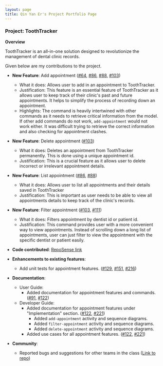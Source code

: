 ```yaml
---
layout: page
title: Qin Yan Er's Project Portfolio Page
---
```


### Project: ToothTracker

**Overview**

ToothTracker is an all-in-one solution designed to revolutionize
the management of dental clinic records.

Given below are my contributions to the project.

* **New Feature**: Add appointment ([#64](https://github.com/AY2324S1-CS2103T-W10-3/tp/pull/64),
  [#86](https://github.com/AY2324S1-CS2103T-W10-3/tp/pull/86), [#88](https://github.com/AY2324S1-CS2103T-W10-3/tp/pull/88),
  [#103](https://github.com/AY2324S1-CS2103T-W10-3/tp/pull/103))
    * What it does: Allows user to add in an appointment to ToothTracker.
    * Justification: This feature is an essential feature of ToothTracker as it allows user to keep track
      of their clinic's past and future appointments. It helps to simplify the process of recording down an
      appointment.
    * Highlights: The command is heavily intertwined with other commands as it needs to retrieve
      critical information from the model. If other add commands do not work, `add-appointment` would not work either.
      It was difficult trying to retrieve the correct information and also checking for appointment clashes.

* **New Feature**: Delete appointment ([#103](https://github.com/AY2324S1-CS2103T-W10-3/tp/pull/103))
    * What it does: Deletes an appointment from ToothTracker permanently. This is done using a unique appointment id.
    * Justification: This is a crucial feature as it allows user to delete incorrect or irrelevant appointment details.

* **New Feature**: List appointment ([#86](https://github.com/AY2324S1-CS2103T-W10-3/tp/pull/86), [#88](https://github.com/AY2324S1-CS2103T-W10-3/tp/pull/88))
    * What it does: Allows user to list all appointments and their details saved in ToothTracker
    * Justification: This is important as user needs to be able to view all appointments details to keep track of the clinic's records.

* **New Feature**: Filter appointment ([#103](https://github.com/AY2324S1-CS2103T-W10-3/tp/pull/103), [#111](https://github.com/AY2324S1-CS2103T-W10-3/tp/pull/111))
    * What it does: Filters appointment by dentist id or patient id.
    * Justification: This command provides user with a more convenient way to view appointments. Instead of
      scrolling down a long list of appointments, user can just filter to view the appointment with the specific
      dentist or patient easily.

* **Code contributed**: [RepoSense link](https://nus-cs2103-ay2324s1.github.io/tp-dashboard/?search=qyaner&breakdown=false&sort=groupTitle%20dsc&sortWithin=title&since=2023-09-22&timeframe=commit&mergegroup=&groupSelect=groupByRepos)

* **Enhancements to existing features**:
    * Add unit tests for appointment features. ([#129](https://github.com/AY2324S1-CS2103T-W10-3/tp/pull/129),
      [#151](https://github.com/AY2324S1-CS2103T-W10-3/tp/pull/151), [#216](https://github.com/AY2324S1-CS2103T-W10-3/tp/pull/216))

* **Documentation**:
    * User Guide:
        * Added documentation for appointment features and commands. ([#91](https://github.com/AY2324S1-CS2103T-W10-3/tp/pull/91),
          [#122](https://github.com/AY2324S1-CS2103T-W10-3/tp/pull/122))
    * Developer Guide:
        * Added documentation for appointment features under "Implementation" section.
          ([#122](https://github.com/AY2324S1-CS2103T-W10-3/tp/pull/122), [#221](https://github.com/AY2324S1-CS2103T-W10-3/tp/pull/221))
            * Added `add-appointment` activity and sequence diagrams.
            * Added `filter-appointment` activity and sequence diagrams.
            * Added `delete-appointment` activity and sequence diagrams.
        * Added use cases for all appointment features.
          ([#122](https://github.com/AY2324S1-CS2103T-W10-3/tp/pull/122), [#221](https://github.com/AY2324S1-CS2103T-W10-3/tp/pull/221))

* **Community**:
    * Reported bugs and suggestions for other teams in the class ([Link to repo](https://github.com/qyaner/ped))
